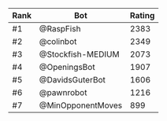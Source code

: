 Rank|Bot|Rating
---|---|---
#1|@RaspFish|2383
#2|@colinbot|2349
#3|@Stockfish-MEDIUM|2073
#4|@OpeningsBot|1907
#5|@DavidsGuterBot|1606
#6|@pawnrobot|1216
#7|@MinOpponentMoves|899
